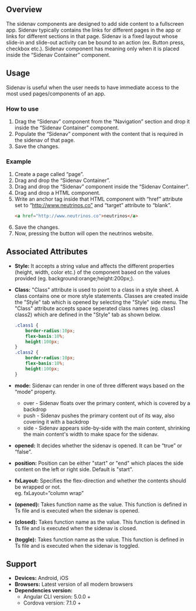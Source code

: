 ## Overview
The sidenav components are designed to add side content to a fullscreen app. Sidenav typically contains the links for different pages in the app or links for different sections in that page. Sidenav is a fixed layout whose slide-in and slide-out activity can be bound to an action (ex. Button press, checkbox etc.). 
Sidenav component has meaning only when it is placed inside the “Sidenav Container” component.

## Usage
Sidenav is useful when the user needs to have immediate access to the most used pages/components of an app.

### How to use

1. Drag the “Sidenav” component from the “Navigation” section and drop it inside the “Sidenav Container” component.
2. Populate the “Sidenav” component with the content that is required in the sidenav of that page.
3. Save the changes.

### Example

1. Create a page called “page”.
2. Drag and drop the “Sidenav Container”.
3. Drag and drop the “Sidenav” component inside the “Sidenav Container”.
4. Drag and drop a HTML component.
5. Write an anchor tag inside that HTML component with “href” attribute set to “http://www.neutrinos.co”  and “target” attribute to “blank”.
	```html
	<a href="http://www.neutrinos.co">neutrinos</a>
	```
6. Save the changes.
7. Now, pressing the button will open the neutrinos website.

## Associated Attributes
- **Style:** It accepts a string value and affects the different properties (height, width, color etc.) of the component based on the values provided (eg. background:orange;height:200px;).

- **Class:** "Class" attribute is used to point to a class in a style sheet. A class contains one or more style statements. Classes are created inside the "Style" tab which is opened by selecting the "Style" side menu. The "Class" attribute accepts space seperated class names (eg. class1 class2) which are defined in the "Style" tab as shown below.
    ```css
    .class1 {
        border-radius:10px;
        flex-basis:10%;
        height:100px;
    }
    .class2 {
        border-radius:10px;
        flex-basis:10%;
        height:100px;
    }
    
    ```
- **mode:** Sidenav can render in one of three different ways based on the “mode” property.
	* over - Sidenav floats over the primary content, which is covered by a backdrop
	* push - Sidenav pushes the primary content out of its way, also covering it with a backdrop
	* side - Sidenav appears side-by-side with the main content, shrinking the main content's width to make space for the sidenav.
- **opened:** It decides whether the sidenav is opened. It can be “true” or “false”.
- **position:** Position can be either "start" or "end" which places the side content on the left or right side. Default is "start".

- **fxLayout:** Specifies the flex-direction and whether the contents should be wrapped or not.  
eg. fxLayout=”column wrap”

- **(opened):** Takes function name as the value. This function is defined in Ts file and is executed when the sidenav is opened.

- **(closed):** Takes function name as the value. This function is defined in Ts file and is executed when the sidenav is closed.

- **(toggle):** Takes function name as the value. This function is defined in Ts file and is executed when the sidenav is toggled.




## Support
- **Devices:** Android, iOS
- **Browsers:**  Latest version of all modern browsers
- **Dependencies version:** 
    - Angular CLI version: 5.0.0 + 
    - Cordova version: 7.1.0 +


